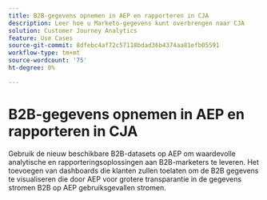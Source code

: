 ```yaml
---
title: B2B-gegevens opnemen in AEP en rapporteren in CJA
description: Leer hoe u Marketo-gegevens kunt overbrengen naar CJA
solution: Customer Journey Analytics
feature: Use Cases
source-git-commit: 8dfebc4af72c57118bdad36b4374aa81efb05591
workflow-type: tm+mt
source-wordcount: '75'
ht-degree: 0%

---
```



# B2B-gegevens opnemen in AEP en rapporteren in CJA

Gebruik de nieuw beschikbare B2B-datasets op AEP om waardevolle analytische en rapporteringsoplossingen aan B2B-marketers te leveren. Het toevoegen van dashboards die klanten zullen toelaten om de B2B gegevens te visualiseren die door AEP voor grotere transparantie in de gegevens stromen B2B op AEP gebruiksgevallen stromen.

